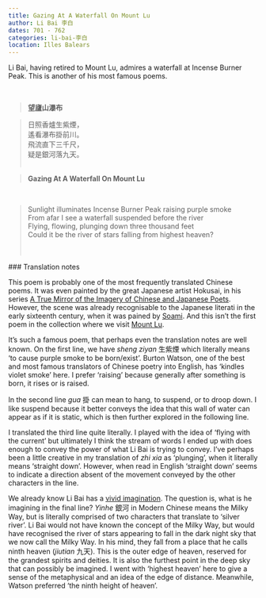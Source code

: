 ```yaml
---
title: Gazing At A Waterfall On Mount Lu
author: Li Bai 李白 
dates: 701 - 762
categories: li-bai-李白
location: Illes Balears
---
```

Li Bai, having retired to Mount Lu, admires a waterfall at Incense Burner Peak<!--more-->.  This is another of his most famous poems.
  
<br>
  
>**望廬山瀑布**

  

> 日照香爐生紫煙，<br>
> 遙看瀑布掛前川。<br>
> 飛流直下三千尺，<br>
> 疑是銀河落九天。<br><br>

>**Gazing At A Waterfall On Mount Lu**
<br>      
    
> Sunlight illuminates Incense Burner Peak raising purple smoke <br>
> From afar I see a waterfall suspended before the river<br>
> Flying, flowing, plunging down three thousand feet <br>
> Could it be the river of stars falling from highest heaven? <br><br><br>

<p class="post-title divided p-name"></p>    
### Translation notes

This poem is probably one of the most frequently translated Chinese poems. It was even painted by the great Japanese artist Hokusai, in his series [A True Mirror of the Imagery of Chinese and Japanese Poets](https://allenartcollection.oberlin.edu/objects/10887/the-chinese-poet-li-bai-viewing-a-waterfall-from-the-series). However, the scene was already recognisable to the Japanese literati in the early sixteenth century, when it was pained by [Soami](https://searchcollection.asianart.org/objects/7734/li-bai-viewing-the-waterfall-at-mt-lu). And this isn’t the first poem in the collection where we visit [Mount Lu](/read/index.html?poem=/poets/su-shi-蘇軾/mount-lu's-misty-rain-and-the-tides-in-zhejiang).
  
It’s such a famous poem, that perhaps even the translation notes are well known. On the first line, we have *sheng ziyan* 生紫煙 which literally means ‘to cause purple smoke to be born/exist’. Burton Watson, one of the best and most famous translators of Chinese poetry into English, has ‘kindles violet smoke’ here. I prefer ‘raising’ because generally after something is born, it rises or is raised.

In the second line *gua* 掛 can mean to hang, to suspend, or to droop down. I like suspend because it better conveys the idea that this wall of water can appear as if it is static, which is then further explored in the following line.

I translated the third line quite literally. I played with the idea of ‘flying with the current’ but ultimately I think the stream of words I ended up with does enough to convey the power of what Li Bai is trying to convey. I’ve perhaps been a little creative in my translation of *zhi xia* as ‘plunging’, when it literally means ‘straight down’. However, when read in English ‘straight down’ seems to indicate a direction absent of the movement conveyed by the other characters in the line. 

We already know Li Bai has a [vivid imagination](/read/index.html?poem=/poets/li-bai-李白/ballad-on-leaving-a-voyage-of-tianmu-mountain-in-a-dream). The question is, what is he imagining in the final line? *Yinhe* 銀河 in Modern Chinese means the Milky Way, but is literally comprised of two characters that translate to ‘silver river’. Li Bai would not have known the concept of the Milky Way, but would have recognised the river of stars appearing to fall in the dark night sky that we now call the Milky Way. In his mind, they fall from a place that he calls ninth heaven (*jiutian* 九天). This is the outer edge of heaven, reserved for the grandest spirits and deities. It is also the furthest point in the deep sky that can possibly be imagined. I went with ‘highest heaven’ here to give a sense of the metaphysical and an idea of the edge of distance. Meanwhile, Watson preferred ‘the ninth height of heaven’.
